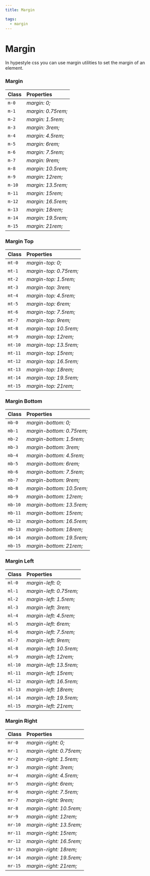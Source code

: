 ```yaml
---
title: Margin

tags:
  - margin
---
```


# Margin

In hypestyle css you can use margin utilities to set the margin of an element.

### Margin

| Class  | Properties         |
| :----- | :----------------- |
| `m-0`  | _margin: 0;_       |
| `m-1`  | _margin: 0.75rem;_ |
| `m-2`  | _margin: 1.5rem;_  |
| `m-3`  | _margin: 3rem;_    |
| `m-4`  | _margin: 4.5rem;_  |
| `m-5`  | _margin: 6rem;_    |
| `m-6`  | _margin: 7.5rem;_  |
| `m-7`  | _margin: 9rem;_    |
| `m-8`  | _margin: 10.5rem;_ |
| `m-9`  | _margin: 12rem;_   |
| `m-10` | _margin: 13.5rem;_ |
| `m-11` | _margin: 15rem;_   |
| `m-12` | _margin: 16.5rem;_ |
| `m-13` | _margin: 18rem;_   |
| `m-14` | _margin: 19.5rem;_ |
| `m-15` | _margin: 21rem;_   |

### Margin Top

| Class   | Properties             |
| :------ | :--------------------- |
| `mt-0`  | _margin-top: 0;_       |
| `mt-1`  | _margin-top: 0.75rem;_ |
| `mt-2`  | _margin-top: 1.5rem;_  |
| `mt-3`  | _margin-top: 3rem;_    |
| `mt-4`  | _margin-top: 4.5rem;_  |
| `mt-5`  | _margin-top: 6rem;_    |
| `mt-6`  | _margin-top: 7.5rem;_  |
| `mt-7`  | _margin-top: 9rem;_    |
| `mt-8`  | _margin-top: 10.5rem;_ |
| `mt-9`  | _margin-top: 12rem;_   |
| `mt-10` | _margin-top: 13.5rem;_ |
| `mt-11` | _margin-top: 15rem;_   |
| `mt-12` | _margin-top: 16.5rem;_ |
| `mt-13` | _margin-top: 18rem;_   |
| `mt-14` | _margin-top: 19.5rem;_ |
| `mt-15` | _margin-top: 21rem;_   |

### Margin Bottom

| Class   | Properties                |
| :------ | :------------------------ |
| `mb-0`  | _margin-bottom: 0;_       |
| `mb-1`  | _margin-bottom: 0.75rem;_ |
| `mb-2`  | _margin-bottom: 1.5rem;_  |
| `mb-3`  | _margin-bottom: 3rem;_    |
| `mb-4`  | _margin-bottom: 4.5rem;_  |
| `mb-5`  | _margin-bottom: 6rem;_    |
| `mb-6`  | _margin-bottom: 7.5rem;_  |
| `mb-7`  | _margin-bottom: 9rem;_    |
| `mb-8`  | _margin-bottom: 10.5rem;_ |
| `mb-9`  | _margin-bottom: 12rem;_   |
| `mb-10` | _margin-bottom: 13.5rem;_ |
| `mb-11` | _margin-bottom: 15rem;_   |
| `mb-12` | _margin-bottom: 16.5rem;_ |
| `mb-13` | _margin-bottom: 18rem;_   |
| `mb-14` | _margin-bottom: 19.5rem;_ |
| `mb-15` | _margin-bottom: 21rem;_   |

### Margin Left

| Class   | Properties              |
| :------ | :---------------------- |
| `ml-0`  | _margin-left: 0;_       |
| `ml-1`  | _margin-left: 0.75rem;_ |
| `ml-2`  | _margin-left: 1.5rem;_  |
| `ml-3`  | _margin-left: 3rem;_    |
| `ml-4`  | _margin-left: 4.5rem;_  |
| `ml-5`  | _margin-left: 6rem;_    |
| `ml-6`  | _margin-left: 7.5rem;_  |
| `ml-7`  | _margin-left: 9rem;_    |
| `ml-8`  | _margin-left: 10.5rem;_ |
| `ml-9`  | _margin-left: 12rem;_   |
| `ml-10` | _margin-left: 13.5rem;_ |
| `ml-11` | _margin-left: 15rem;_   |
| `ml-12` | _margin-left: 16.5rem;_ |
| `ml-13` | _margin-left: 18rem;_   |
| `ml-14` | _margin-left: 19.5rem;_ |
| `ml-15` | _margin-left: 21rem;_   |

### Margin Right

| Class   | Properties               |
| :------ | :----------------------- |
| `mr-0`  | _margin-right: 0;_       |
| `mr-1`  | _margin-right: 0.75rem;_ |
| `mr-2`  | _margin-right: 1.5rem;_  |
| `mr-3`  | _margin-right: 3rem;_    |
| `mr-4`  | _margin-right: 4.5rem;_  |
| `mr-5`  | _margin-right: 6rem;_    |
| `mr-6`  | _margin-right: 7.5rem;_  |
| `mr-7`  | _margin-right: 9rem;_    |
| `mr-8`  | _margin-right: 10.5rem;_ |
| `mr-9`  | _margin-right: 12rem;_   |
| `mr-10` | _margin-right: 13.5rem;_ |
| `mr-11` | _margin-right: 15rem;_   |
| `mr-12` | _margin-right: 16.5rem;_ |
| `mr-13` | _margin-right: 18rem;_   |
| `mr-14` | _margin-right: 19.5rem;_ |
| `mr-15` | _margin-right: 21rem;_   |
